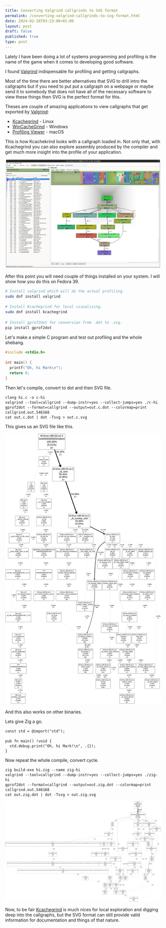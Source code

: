 ```yaml
---
title: Converting Valgrind callgrinds to SVG format
permalink: /converting-valgrind-callgrinds-to-svg-format.html
date: 2024-02-28T03:23:00+01:00
layout: post
draft: false
published: true
type: post
---
```


Lately I have been doing a lot of systems programming and profiling is
the name of the game when it comes to developing good software.

I found [Valgrind](https://valgrind.org) indispensable for profiling
and getting callgraphs.

Most of the time there are better alternatives that SVG to drill intro the
callgraphs but if you need to put put a callgraph on a webpage or maybe
send it to somebody that does not have all of the necessary software to
view these things then SVG is the perfect format for this.

Theses are couple of amazing applications to view callgraphs that get
exported by [Valgrind](https://valgrind.org):

- [Kcachegrind](https://kcachegrind.github.io/html/Home.html) - Linux
- [WinCacheGrind](https://ceefour.github.io/wincachegrind/) - Windows
- [Profiling Viewer](https://profilingviewer.com/) - macOS

This is how Kcachekrind looks with a callgraph loaded in. Not only that,
with Kcachegrind you can also explore assembly produced by the compiler
and get much more insight into the profile of your application.

![Kcachekrind screenshot](/assets/posts/valgrind-callgrind-svg/kcachegrind.png)

After this point you will need couple of things installed on your
system. I will show how you do this on Fedora 39.

```sh
# Install valgrind which will do the actual profiling.
sudo dnf install valgrind

# Install Kcachegrind for local visualizing.
sudo dnf install kcachegrind

# Install gprof2dot for conversion from .dot to .svg.
pip install gprof2dot  
```

Let's make a simple C program and test out profiling and the whole shebang.

```c
#include <stdio.h>

int main() {
  printf("Oh, hi Mark\n");
  return 0;
}
```

Then let's compile, convert to dot and then SVG file.

```shell
clang hi.c -o c-hi
valgrind --tool=callgrind --dump-instr=yes --collect-jumps=yes ./c-hi
gprof2dot --format=callgrind --output=out.c.dot --colormap=print callgrind.out.546168
cat out.c.dot | dot -Tsvg > out.c.svg
```

This gives us an SVG file like this.

![SVG callgrind for C program](/assets/posts/valgrind-callgrind-svg/out.c.svg)

And this also works on other binaries.

Lets give Zig a go.

```zig
const std = @import("std");

pub fn main() !void {
  std.debug.print("Oh, hi Mark!\n", .{});
}
```

Now repeat the whole compile, convert cycle.

```shell
zig build-exe hi.zig --name zig-hi
valgrind --tool=callgrind --dump-instr=yes --collect-jumps=yes ./zig-hi
gprof2dot --format=callgrind --output=out.zig.dot --colormap=print callgrind.out.546168
cat out.zig.dot | dot -Tsvg > out.zig.svg
```

![SVG callgrind for Zig program](/assets/posts/valgrind-callgrind-svg/out.zig.svg)

Now, to be fair
[Kcachegrind](https://kcachegrind.github.io/html/Home.html) is much nices
for local exploration and digging deep into the callgraphs, but the SVG
format can still provide valid information for documentation and things
of that nature.
